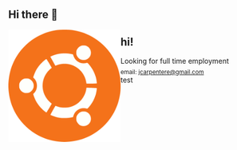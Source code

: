 ## Hi there 👋

<img
    align="left"
    src="assets/ubuntu.gif"
    alt='"what is an ubuntu" idk'
    width="225"
/>

## hi!

Looking for full time employment<br>
<sub>email: jcarpentere@gmail.com <br></sub>
<span class="lavender">test</span>
